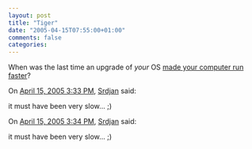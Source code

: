 ```yaml
---
layout: post
title: "Tiger"
date: "2005-04-15T07:55:00+01:00"
comments: false
categories: 
---
```


<p>When was the last time an upgrade of <em>your</em> OS <a href="http://www.mactouch.com/IMG/gif/Tiger_Benchs_MacTouch.gif">made your computer run faster</a>?</p>

<section class="comments">

<div class="comment" id="comment-514">
On <a href="#comment-514" title="Permalink to this comment">April 15, 2005  3:33 PM</a>, <a href="http://www.timok.com" title="http://www.timok.com" rel="nofollow">Srdjan</a>
said:
<p>it must have been very slow&#8230; ;)</p>


<div class="comment" id="comment-515">
On <a href="#comment-515" title="Permalink to this comment">April 15, 2005  3:34 PM</a>, <a href="http://www.timok.com" title="http://www.timok.com" rel="nofollow">Srdjan</a>
said:
<p>it must have been very slow&#8230; ;)</p>


</section>

